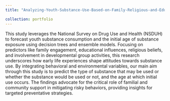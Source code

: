 ```yaml
---
title: "Analyzing-Youth-Substance-Use-Based-on-Family-Religious-and-Education-background"

collection: portfolio
---
```

This study leverages the National Survey on Drug Use and Health (NSDUH) to forecast youth substance consumption and the initial age of substance exposure using decision trees and ensemble models. Focusing on predictors like family engagement, educational influences, religious beliefs, and involvement in developmental group activities, this research underscores how early life experiences shape attitudes towards substance use. By integrating behavioral and environmental variables, our main aim through this study is to predict the type of substance that may be used or whether the substance would be used or not, and the age at which initial use occurs. The findings advocate for the critical role of familial and community support in mitigating risky behaviors, providing insights for targeted preventative strategies.



